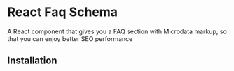 # React Faq Schema

A React component that gives you a FAQ section with Microdata markup, so that you can enjoy better SEO performance

## Installation
